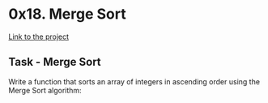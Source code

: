 # 0x18. Merge Sort
[Link to the project](https://intranet.hbtn.io/projects/482)

## Task - Merge Sort
Write a function that sorts an array of integers in ascending order using the Merge Sort algorithm:
